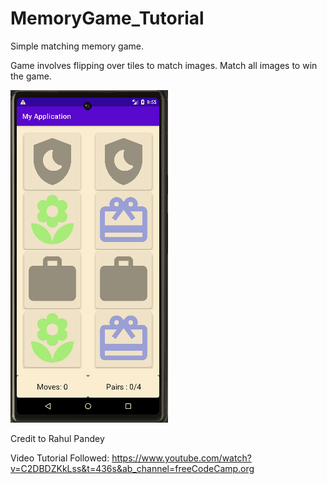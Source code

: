 # MemoryGame_Tutorial
Simple matching memory game. 

Game involves flipping over tiles to match images. Match all images to win the game. 

![alt text](./readmeImg/GameImage.png)

Credit to Rahul Pandey

Video Tutorial Followed: https://www.youtube.com/watch?v=C2DBDZKkLss&t=436s&ab_channel=freeCodeCamp.org



